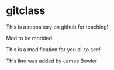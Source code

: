 gitclass
========

This is a repository on github for teaching!

Mod to be modded..

This is a modification for you all to see!


This line was added by James Bowler
